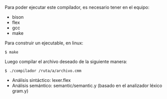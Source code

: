 Para poder ejecutar este compilador, es necesario tener en el equipo:
 - bison
 - flex
 - gcc
 - make


Para construir un ejecutable, en linux:

```$ make```

Luego compilar el archivo deseado de la siguiente manera:

```$ ./compilador /ruta/a/archivo.cmm```


- Análisis sintáctico: lexer.flex
- Análisis semántico: semantic/semantic.y (basado en el analizador léxico gram.y)

